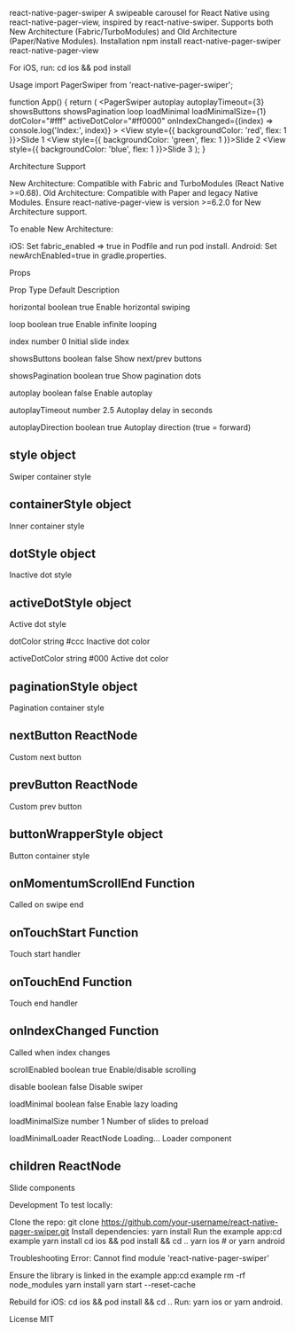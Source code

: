 react-native-pager-swiper
A swipeable carousel for React Native using react-native-pager-view, inspired by react-native-swiper. Supports both New Architecture (Fabric/TurboModules) and Old Architecture (Paper/Native Modules).
Installation
npm install react-native-pager-swiper react-native-pager-view

For iOS, run:
cd ios && pod install

Usage
import PagerSwiper from 'react-native-pager-swiper';

function App() {
  return (
    <PagerSwiper
      autoplay
      autoplayTimeout={3}
      showsButtons
      showsPagination
      loop
      loadMinimal
      loadMinimalSize={1}
      dotColor="#fff"
      activeDotColor="#ff0000"
      onIndexChanged={(index) => console.log('Index:', index)}
    >
      <View style={{ backgroundColor: 'red', flex: 1 }}><Text>Slide 1</Text></View>
      <View style={{ backgroundColor: 'green', flex: 1 }}><Text>Slide 2</Text></View>
      <View style={{ backgroundColor: 'blue', flex: 1 }}><Text>Slide 3</Text></View>
    </PagerSwiper>
  );
}

Architecture Support

New Architecture: Compatible with Fabric and TurboModules (React Native >=0.68).
Old Architecture: Compatible with Paper and legacy Native Modules.
Ensure react-native-pager-view is version >=6.2.0 for New Architecture support.

To enable New Architecture:

iOS: Set fabric_enabled => true in Podfile and run pod install.
Android: Set newArchEnabled=true in gradle.properties.

Props



Prop
Type
Default
Description



horizontal
boolean
true
Enable horizontal swiping


loop
boolean
true
Enable infinite looping


index
number
0
Initial slide index


showsButtons
boolean
false
Show next/prev buttons


showsPagination
boolean
true
Show pagination dots


autoplay
boolean
false
Enable autoplay


autoplayTimeout
number
2.5
Autoplay delay in seconds


autoplayDirection
boolean
true
Autoplay direction (true = forward)


style
object
-
Swiper container style


containerStyle
object
-
Inner container style


dotStyle
object
-
Inactive dot style


activeDotStyle
object
-
Active dot style


dotColor
string
#ccc
Inactive dot color


activeDotColor
string
#000
Active dot color


paginationStyle
object
-
Pagination container style


nextButton
ReactNode
-
Custom next button


prevButton
ReactNode
-
Custom prev button


buttonWrapperStyle
object
-
Button container style


onMomentumScrollEnd
Function
-
Called on swipe end


onTouchStart
Function
-
Touch start handler


onTouchEnd
Function
-
Touch end handler


onIndexChanged
Function
-
Called when index changes


scrollEnabled
boolean
true
Enable/disable scrolling


disable
boolean
false
Disable swiper


loadMinimal
boolean
false
Enable lazy loading


loadMinimalSize
number
1
Number of slides to preload


loadMinimalLoader
ReactNode
<Text>Loading...</Text>
Loader component


children
ReactNode
-
Slide components


Development
To test locally:

Clone the repo: git clone https://github.com/your-username/react-native-pager-swiper.git
Install dependencies: yarn install
Run the example app:cd example
yarn install
cd ios && pod install && cd ..
yarn ios  # or yarn android



Troubleshooting
Error: Cannot find module 'react-native-pager-swiper'

Ensure the library is linked in the example app:cd example
rm -rf node_modules
yarn install
yarn start --reset-cache


Rebuild for iOS: cd ios && pod install && cd ..
Run: yarn ios or yarn android.

License
MIT